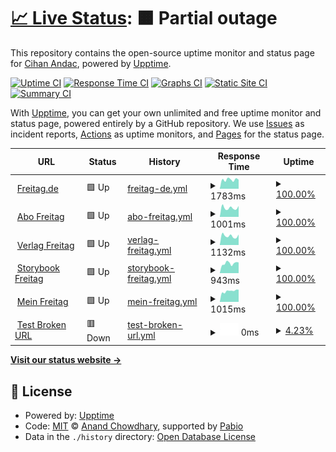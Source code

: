 # [📈 Live Status](https://cihanandac.github.io/freitagde-upptime): <!--live status--> **🟧 Partial outage**

This repository contains the open-source uptime monitor and status page for [Cihan Andac](https://cihanandac.github.io/freitagde-upptime), powered by [Upptime](https://github.com/upptime/upptime).

[![Uptime CI](https://github.com/cihanandac/freitagde-upptime/workflows/Uptime%20CI/badge.svg)](https://github.com/cihanandac/freitagde-upptime/actions?query=workflow%3A%22Uptime+CI%22)
[![Response Time CI](https://github.com/cihanandac/freitagde-upptime/workflows/Response%20Time%20CI/badge.svg)](https://github.com/cihanandac/freitagde-upptime/actions?query=workflow%3A%22Response+Time+CI%22)
[![Graphs CI](https://github.com/cihanandac/freitagde-upptime/workflows/Graphs%20CI/badge.svg)](https://github.com/cihanandac/freitagde-upptime/actions?query=workflow%3A%22Graphs+CI%22)
[![Static Site CI](https://github.com/cihanandac/freitagde-upptime/workflows/Static%20Site%20CI/badge.svg)](https://github.com/cihanandac/freitagde-upptime/actions?query=workflow%3A%22Static+Site+CI%22)
[![Summary CI](https://github.com/cihanandac/freitagde-upptime/workflows/Summary%20CI/badge.svg)](https://github.com/cihanandac/freitagde-upptime/actions?query=workflow%3A%22Summary+CI%22)

With [Upptime](https://upptime.js.org), you can get your own unlimited and free uptime monitor and status page, powered entirely by a GitHub repository. We use [Issues](https://github.com/cihanandac/freitagde-upptime/issues) as incident reports, [Actions](https://github.com/cihanandac/freitagde-upptime/actions) as uptime monitors, and [Pages](https://cihanandac.github.io/freitagde-upptime) for the status page.

<!--start: status pages-->
<!-- This summary is generated by Upptime (https://github.com/upptime/upptime) -->
<!-- Do not edit this manually, your changes will be overwritten -->
<!-- prettier-ignore -->
| URL | Status | History | Response Time | Uptime |
| --- | ------ | ------- | ------------- | ------ |
| <img alt="" src="https://icons.duckduckgo.com/ip3/www.freitag.de.ico" height="13"> [Freitag.de](https://www.freitag.de) | 🟩 Up | [freitag-de.yml](https://github.com/derFreitag/freitagde-upptime/commits/HEAD/history/freitag-de.yml) | <details><summary><img alt="Response time graph" src="./graphs/freitag-de/response-time-week.png" height="20"> 1783ms</summary><br><a href="https://derfreitag.github.io/freitagde-upptime/history/freitag-de"><img alt="Response time 1679" src="https://img.shields.io/endpoint?url=https%3A%2F%2Fraw.githubusercontent.com%2FderFreitag%2Ffreitagde-upptime%2FHEAD%2Fapi%2Ffreitag-de%2Fresponse-time.json"></a><br><a href="https://derfreitag.github.io/freitagde-upptime/history/freitag-de"><img alt="24-hour response time 1740" src="https://img.shields.io/endpoint?url=https%3A%2F%2Fraw.githubusercontent.com%2FderFreitag%2Ffreitagde-upptime%2FHEAD%2Fapi%2Ffreitag-de%2Fresponse-time-day.json"></a><br><a href="https://derfreitag.github.io/freitagde-upptime/history/freitag-de"><img alt="7-day response time 1783" src="https://img.shields.io/endpoint?url=https%3A%2F%2Fraw.githubusercontent.com%2FderFreitag%2Ffreitagde-upptime%2FHEAD%2Fapi%2Ffreitag-de%2Fresponse-time-week.json"></a><br><a href="https://derfreitag.github.io/freitagde-upptime/history/freitag-de"><img alt="30-day response time 1679" src="https://img.shields.io/endpoint?url=https%3A%2F%2Fraw.githubusercontent.com%2FderFreitag%2Ffreitagde-upptime%2FHEAD%2Fapi%2Ffreitag-de%2Fresponse-time-month.json"></a><br><a href="https://derfreitag.github.io/freitagde-upptime/history/freitag-de"><img alt="1-year response time 1679" src="https://img.shields.io/endpoint?url=https%3A%2F%2Fraw.githubusercontent.com%2FderFreitag%2Ffreitagde-upptime%2FHEAD%2Fapi%2Ffreitag-de%2Fresponse-time-year.json"></a></details> | <details><summary><a href="https://derfreitag.github.io/freitagde-upptime/history/freitag-de">100.00%</a></summary><a href="https://derfreitag.github.io/freitagde-upptime/history/freitag-de"><img alt="All-time uptime 100.00%" src="https://img.shields.io/endpoint?url=https%3A%2F%2Fraw.githubusercontent.com%2FderFreitag%2Ffreitagde-upptime%2FHEAD%2Fapi%2Ffreitag-de%2Fuptime.json"></a><br><a href="https://derfreitag.github.io/freitagde-upptime/history/freitag-de"><img alt="24-hour uptime 100.00%" src="https://img.shields.io/endpoint?url=https%3A%2F%2Fraw.githubusercontent.com%2FderFreitag%2Ffreitagde-upptime%2FHEAD%2Fapi%2Ffreitag-de%2Fuptime-day.json"></a><br><a href="https://derfreitag.github.io/freitagde-upptime/history/freitag-de"><img alt="7-day uptime 100.00%" src="https://img.shields.io/endpoint?url=https%3A%2F%2Fraw.githubusercontent.com%2FderFreitag%2Ffreitagde-upptime%2FHEAD%2Fapi%2Ffreitag-de%2Fuptime-week.json"></a><br><a href="https://derfreitag.github.io/freitagde-upptime/history/freitag-de"><img alt="30-day uptime 100.00%" src="https://img.shields.io/endpoint?url=https%3A%2F%2Fraw.githubusercontent.com%2FderFreitag%2Ffreitagde-upptime%2FHEAD%2Fapi%2Ffreitag-de%2Fuptime-month.json"></a><br><a href="https://derfreitag.github.io/freitagde-upptime/history/freitag-de"><img alt="1-year uptime 100.00%" src="https://img.shields.io/endpoint?url=https%3A%2F%2Fraw.githubusercontent.com%2FderFreitag%2Ffreitagde-upptime%2FHEAD%2Fapi%2Ffreitag-de%2Fuptime-year.json"></a></details>
| <img alt="" src="https://icons.duckduckgo.com/ip3/abo.freitag.de.ico" height="13"> [Abo Freitag](https://abo.freitag.de/) | 🟩 Up | [abo-freitag.yml](https://github.com/derFreitag/freitagde-upptime/commits/HEAD/history/abo-freitag.yml) | <details><summary><img alt="Response time graph" src="./graphs/abo-freitag/response-time-week.png" height="20"> 1001ms</summary><br><a href="https://derfreitag.github.io/freitagde-upptime/history/abo-freitag"><img alt="Response time 1002" src="https://img.shields.io/endpoint?url=https%3A%2F%2Fraw.githubusercontent.com%2FderFreitag%2Ffreitagde-upptime%2FHEAD%2Fapi%2Fabo-freitag%2Fresponse-time.json"></a><br><a href="https://derfreitag.github.io/freitagde-upptime/history/abo-freitag"><img alt="24-hour response time 1102" src="https://img.shields.io/endpoint?url=https%3A%2F%2Fraw.githubusercontent.com%2FderFreitag%2Ffreitagde-upptime%2FHEAD%2Fapi%2Fabo-freitag%2Fresponse-time-day.json"></a><br><a href="https://derfreitag.github.io/freitagde-upptime/history/abo-freitag"><img alt="7-day response time 1001" src="https://img.shields.io/endpoint?url=https%3A%2F%2Fraw.githubusercontent.com%2FderFreitag%2Ffreitagde-upptime%2FHEAD%2Fapi%2Fabo-freitag%2Fresponse-time-week.json"></a><br><a href="https://derfreitag.github.io/freitagde-upptime/history/abo-freitag"><img alt="30-day response time 1002" src="https://img.shields.io/endpoint?url=https%3A%2F%2Fraw.githubusercontent.com%2FderFreitag%2Ffreitagde-upptime%2FHEAD%2Fapi%2Fabo-freitag%2Fresponse-time-month.json"></a><br><a href="https://derfreitag.github.io/freitagde-upptime/history/abo-freitag"><img alt="1-year response time 1002" src="https://img.shields.io/endpoint?url=https%3A%2F%2Fraw.githubusercontent.com%2FderFreitag%2Ffreitagde-upptime%2FHEAD%2Fapi%2Fabo-freitag%2Fresponse-time-year.json"></a></details> | <details><summary><a href="https://derfreitag.github.io/freitagde-upptime/history/abo-freitag">100.00%</a></summary><a href="https://derfreitag.github.io/freitagde-upptime/history/abo-freitag"><img alt="All-time uptime 100.00%" src="https://img.shields.io/endpoint?url=https%3A%2F%2Fraw.githubusercontent.com%2FderFreitag%2Ffreitagde-upptime%2FHEAD%2Fapi%2Fabo-freitag%2Fuptime.json"></a><br><a href="https://derfreitag.github.io/freitagde-upptime/history/abo-freitag"><img alt="24-hour uptime 100.00%" src="https://img.shields.io/endpoint?url=https%3A%2F%2Fraw.githubusercontent.com%2FderFreitag%2Ffreitagde-upptime%2FHEAD%2Fapi%2Fabo-freitag%2Fuptime-day.json"></a><br><a href="https://derfreitag.github.io/freitagde-upptime/history/abo-freitag"><img alt="7-day uptime 100.00%" src="https://img.shields.io/endpoint?url=https%3A%2F%2Fraw.githubusercontent.com%2FderFreitag%2Ffreitagde-upptime%2FHEAD%2Fapi%2Fabo-freitag%2Fuptime-week.json"></a><br><a href="https://derfreitag.github.io/freitagde-upptime/history/abo-freitag"><img alt="30-day uptime 100.00%" src="https://img.shields.io/endpoint?url=https%3A%2F%2Fraw.githubusercontent.com%2FderFreitag%2Ffreitagde-upptime%2FHEAD%2Fapi%2Fabo-freitag%2Fuptime-month.json"></a><br><a href="https://derfreitag.github.io/freitagde-upptime/history/abo-freitag"><img alt="1-year uptime 100.00%" src="https://img.shields.io/endpoint?url=https%3A%2F%2Fraw.githubusercontent.com%2FderFreitag%2Ffreitagde-upptime%2FHEAD%2Fapi%2Fabo-freitag%2Fuptime-year.json"></a></details>
| <img alt="" src="https://icons.duckduckgo.com/ip3/verlag.freitag.de.ico" height="13"> [Verlag Freitag](https://verlag.freitag.de/) | 🟩 Up | [verlag-freitag.yml](https://github.com/derFreitag/freitagde-upptime/commits/HEAD/history/verlag-freitag.yml) | <details><summary><img alt="Response time graph" src="./graphs/verlag-freitag/response-time-week.png" height="20"> 1132ms</summary><br><a href="https://derfreitag.github.io/freitagde-upptime/history/verlag-freitag"><img alt="Response time 1103" src="https://img.shields.io/endpoint?url=https%3A%2F%2Fraw.githubusercontent.com%2FderFreitag%2Ffreitagde-upptime%2FHEAD%2Fapi%2Fverlag-freitag%2Fresponse-time.json"></a><br><a href="https://derfreitag.github.io/freitagde-upptime/history/verlag-freitag"><img alt="24-hour response time 1189" src="https://img.shields.io/endpoint?url=https%3A%2F%2Fraw.githubusercontent.com%2FderFreitag%2Ffreitagde-upptime%2FHEAD%2Fapi%2Fverlag-freitag%2Fresponse-time-day.json"></a><br><a href="https://derfreitag.github.io/freitagde-upptime/history/verlag-freitag"><img alt="7-day response time 1132" src="https://img.shields.io/endpoint?url=https%3A%2F%2Fraw.githubusercontent.com%2FderFreitag%2Ffreitagde-upptime%2FHEAD%2Fapi%2Fverlag-freitag%2Fresponse-time-week.json"></a><br><a href="https://derfreitag.github.io/freitagde-upptime/history/verlag-freitag"><img alt="30-day response time 1103" src="https://img.shields.io/endpoint?url=https%3A%2F%2Fraw.githubusercontent.com%2FderFreitag%2Ffreitagde-upptime%2FHEAD%2Fapi%2Fverlag-freitag%2Fresponse-time-month.json"></a><br><a href="https://derfreitag.github.io/freitagde-upptime/history/verlag-freitag"><img alt="1-year response time 1103" src="https://img.shields.io/endpoint?url=https%3A%2F%2Fraw.githubusercontent.com%2FderFreitag%2Ffreitagde-upptime%2FHEAD%2Fapi%2Fverlag-freitag%2Fresponse-time-year.json"></a></details> | <details><summary><a href="https://derfreitag.github.io/freitagde-upptime/history/verlag-freitag">100.00%</a></summary><a href="https://derfreitag.github.io/freitagde-upptime/history/verlag-freitag"><img alt="All-time uptime 100.00%" src="https://img.shields.io/endpoint?url=https%3A%2F%2Fraw.githubusercontent.com%2FderFreitag%2Ffreitagde-upptime%2FHEAD%2Fapi%2Fverlag-freitag%2Fuptime.json"></a><br><a href="https://derfreitag.github.io/freitagde-upptime/history/verlag-freitag"><img alt="24-hour uptime 100.00%" src="https://img.shields.io/endpoint?url=https%3A%2F%2Fraw.githubusercontent.com%2FderFreitag%2Ffreitagde-upptime%2FHEAD%2Fapi%2Fverlag-freitag%2Fuptime-day.json"></a><br><a href="https://derfreitag.github.io/freitagde-upptime/history/verlag-freitag"><img alt="7-day uptime 100.00%" src="https://img.shields.io/endpoint?url=https%3A%2F%2Fraw.githubusercontent.com%2FderFreitag%2Ffreitagde-upptime%2FHEAD%2Fapi%2Fverlag-freitag%2Fuptime-week.json"></a><br><a href="https://derfreitag.github.io/freitagde-upptime/history/verlag-freitag"><img alt="30-day uptime 100.00%" src="https://img.shields.io/endpoint?url=https%3A%2F%2Fraw.githubusercontent.com%2FderFreitag%2Ffreitagde-upptime%2FHEAD%2Fapi%2Fverlag-freitag%2Fuptime-month.json"></a><br><a href="https://derfreitag.github.io/freitagde-upptime/history/verlag-freitag"><img alt="1-year uptime 100.00%" src="https://img.shields.io/endpoint?url=https%3A%2F%2Fraw.githubusercontent.com%2FderFreitag%2Ffreitagde-upptime%2FHEAD%2Fapi%2Fverlag-freitag%2Fuptime-year.json"></a></details>
| <img alt="" src="https://icons.duckduckgo.com/ip3/storybook.freitag-verlag.de.ico" height="13"> [Storybook Freitag](https://storybook.freitag-verlag.de/) | 🟩 Up | [storybook-freitag.yml](https://github.com/derFreitag/freitagde-upptime/commits/HEAD/history/storybook-freitag.yml) | <details><summary><img alt="Response time graph" src="./graphs/storybook-freitag/response-time-week.png" height="20"> 943ms</summary><br><a href="https://derfreitag.github.io/freitagde-upptime/history/storybook-freitag"><img alt="Response time 943" src="https://img.shields.io/endpoint?url=https%3A%2F%2Fraw.githubusercontent.com%2FderFreitag%2Ffreitagde-upptime%2FHEAD%2Fapi%2Fstorybook-freitag%2Fresponse-time.json"></a><br><a href="https://derfreitag.github.io/freitagde-upptime/history/storybook-freitag"><img alt="24-hour response time 943" src="https://img.shields.io/endpoint?url=https%3A%2F%2Fraw.githubusercontent.com%2FderFreitag%2Ffreitagde-upptime%2FHEAD%2Fapi%2Fstorybook-freitag%2Fresponse-time-day.json"></a><br><a href="https://derfreitag.github.io/freitagde-upptime/history/storybook-freitag"><img alt="7-day response time 943" src="https://img.shields.io/endpoint?url=https%3A%2F%2Fraw.githubusercontent.com%2FderFreitag%2Ffreitagde-upptime%2FHEAD%2Fapi%2Fstorybook-freitag%2Fresponse-time-week.json"></a><br><a href="https://derfreitag.github.io/freitagde-upptime/history/storybook-freitag"><img alt="30-day response time 943" src="https://img.shields.io/endpoint?url=https%3A%2F%2Fraw.githubusercontent.com%2FderFreitag%2Ffreitagde-upptime%2FHEAD%2Fapi%2Fstorybook-freitag%2Fresponse-time-month.json"></a><br><a href="https://derfreitag.github.io/freitagde-upptime/history/storybook-freitag"><img alt="1-year response time 943" src="https://img.shields.io/endpoint?url=https%3A%2F%2Fraw.githubusercontent.com%2FderFreitag%2Ffreitagde-upptime%2FHEAD%2Fapi%2Fstorybook-freitag%2Fresponse-time-year.json"></a></details> | <details><summary><a href="https://derfreitag.github.io/freitagde-upptime/history/storybook-freitag">100.00%</a></summary><a href="https://derfreitag.github.io/freitagde-upptime/history/storybook-freitag"><img alt="All-time uptime 100.00%" src="https://img.shields.io/endpoint?url=https%3A%2F%2Fraw.githubusercontent.com%2FderFreitag%2Ffreitagde-upptime%2FHEAD%2Fapi%2Fstorybook-freitag%2Fuptime.json"></a><br><a href="https://derfreitag.github.io/freitagde-upptime/history/storybook-freitag"><img alt="24-hour uptime 100.00%" src="https://img.shields.io/endpoint?url=https%3A%2F%2Fraw.githubusercontent.com%2FderFreitag%2Ffreitagde-upptime%2FHEAD%2Fapi%2Fstorybook-freitag%2Fuptime-day.json"></a><br><a href="https://derfreitag.github.io/freitagde-upptime/history/storybook-freitag"><img alt="7-day uptime 100.00%" src="https://img.shields.io/endpoint?url=https%3A%2F%2Fraw.githubusercontent.com%2FderFreitag%2Ffreitagde-upptime%2FHEAD%2Fapi%2Fstorybook-freitag%2Fuptime-week.json"></a><br><a href="https://derfreitag.github.io/freitagde-upptime/history/storybook-freitag"><img alt="30-day uptime 100.00%" src="https://img.shields.io/endpoint?url=https%3A%2F%2Fraw.githubusercontent.com%2FderFreitag%2Ffreitagde-upptime%2FHEAD%2Fapi%2Fstorybook-freitag%2Fuptime-month.json"></a><br><a href="https://derfreitag.github.io/freitagde-upptime/history/storybook-freitag"><img alt="1-year uptime 100.00%" src="https://img.shields.io/endpoint?url=https%3A%2F%2Fraw.githubusercontent.com%2FderFreitag%2Ffreitagde-upptime%2FHEAD%2Fapi%2Fstorybook-freitag%2Fuptime-year.json"></a></details>
| <img alt="" src="https://icons.duckduckgo.com/ip3/mein.freitag.de.ico" height="13"> [Mein Freitag](https://mein.freitag.de/) | 🟩 Up | [mein-freitag.yml](https://github.com/derFreitag/freitagde-upptime/commits/HEAD/history/mein-freitag.yml) | <details><summary><img alt="Response time graph" src="./graphs/mein-freitag/response-time-week.png" height="20"> 1015ms</summary><br><a href="https://derfreitag.github.io/freitagde-upptime/history/mein-freitag"><img alt="Response time 1015" src="https://img.shields.io/endpoint?url=https%3A%2F%2Fraw.githubusercontent.com%2FderFreitag%2Ffreitagde-upptime%2FHEAD%2Fapi%2Fmein-freitag%2Fresponse-time.json"></a><br><a href="https://derfreitag.github.io/freitagde-upptime/history/mein-freitag"><img alt="24-hour response time 1015" src="https://img.shields.io/endpoint?url=https%3A%2F%2Fraw.githubusercontent.com%2FderFreitag%2Ffreitagde-upptime%2FHEAD%2Fapi%2Fmein-freitag%2Fresponse-time-day.json"></a><br><a href="https://derfreitag.github.io/freitagde-upptime/history/mein-freitag"><img alt="7-day response time 1015" src="https://img.shields.io/endpoint?url=https%3A%2F%2Fraw.githubusercontent.com%2FderFreitag%2Ffreitagde-upptime%2FHEAD%2Fapi%2Fmein-freitag%2Fresponse-time-week.json"></a><br><a href="https://derfreitag.github.io/freitagde-upptime/history/mein-freitag"><img alt="30-day response time 1015" src="https://img.shields.io/endpoint?url=https%3A%2F%2Fraw.githubusercontent.com%2FderFreitag%2Ffreitagde-upptime%2FHEAD%2Fapi%2Fmein-freitag%2Fresponse-time-month.json"></a><br><a href="https://derfreitag.github.io/freitagde-upptime/history/mein-freitag"><img alt="1-year response time 1015" src="https://img.shields.io/endpoint?url=https%3A%2F%2Fraw.githubusercontent.com%2FderFreitag%2Ffreitagde-upptime%2FHEAD%2Fapi%2Fmein-freitag%2Fresponse-time-year.json"></a></details> | <details><summary><a href="https://derfreitag.github.io/freitagde-upptime/history/mein-freitag">100.00%</a></summary><a href="https://derfreitag.github.io/freitagde-upptime/history/mein-freitag"><img alt="All-time uptime 100.00%" src="https://img.shields.io/endpoint?url=https%3A%2F%2Fraw.githubusercontent.com%2FderFreitag%2Ffreitagde-upptime%2FHEAD%2Fapi%2Fmein-freitag%2Fuptime.json"></a><br><a href="https://derfreitag.github.io/freitagde-upptime/history/mein-freitag"><img alt="24-hour uptime 100.00%" src="https://img.shields.io/endpoint?url=https%3A%2F%2Fraw.githubusercontent.com%2FderFreitag%2Ffreitagde-upptime%2FHEAD%2Fapi%2Fmein-freitag%2Fuptime-day.json"></a><br><a href="https://derfreitag.github.io/freitagde-upptime/history/mein-freitag"><img alt="7-day uptime 100.00%" src="https://img.shields.io/endpoint?url=https%3A%2F%2Fraw.githubusercontent.com%2FderFreitag%2Ffreitagde-upptime%2FHEAD%2Fapi%2Fmein-freitag%2Fuptime-week.json"></a><br><a href="https://derfreitag.github.io/freitagde-upptime/history/mein-freitag"><img alt="30-day uptime 100.00%" src="https://img.shields.io/endpoint?url=https%3A%2F%2Fraw.githubusercontent.com%2FderFreitag%2Ffreitagde-upptime%2FHEAD%2Fapi%2Fmein-freitag%2Fuptime-month.json"></a><br><a href="https://derfreitag.github.io/freitagde-upptime/history/mein-freitag"><img alt="1-year uptime 100.00%" src="https://img.shields.io/endpoint?url=https%3A%2F%2Fraw.githubusercontent.com%2FderFreitag%2Ffreitagde-upptime%2FHEAD%2Fapi%2Fmein-freitag%2Fuptime-year.json"></a></details>
| <img alt="" src="https://icons.duckduckgo.com/ip3/mein.freitap.de.ico" height="13"> [Test Broken URL](http://mein.freitap.de/) | 🟥 Down | [test-broken-url.yml](https://github.com/derFreitag/freitagde-upptime/commits/HEAD/history/test-broken-url.yml) | <details><summary><img alt="Response time graph" src="./graphs/test-broken-url/response-time-week.png" height="20"> 0ms</summary><br><a href="https://derfreitag.github.io/freitagde-upptime/history/test-broken-url"><img alt="Response time 0" src="https://img.shields.io/endpoint?url=https%3A%2F%2Fraw.githubusercontent.com%2FderFreitag%2Ffreitagde-upptime%2FHEAD%2Fapi%2Ftest-broken-url%2Fresponse-time.json"></a><br><a href="https://derfreitag.github.io/freitagde-upptime/history/test-broken-url"><img alt="24-hour response time 0" src="https://img.shields.io/endpoint?url=https%3A%2F%2Fraw.githubusercontent.com%2FderFreitag%2Ffreitagde-upptime%2FHEAD%2Fapi%2Ftest-broken-url%2Fresponse-time-day.json"></a><br><a href="https://derfreitag.github.io/freitagde-upptime/history/test-broken-url"><img alt="7-day response time 0" src="https://img.shields.io/endpoint?url=https%3A%2F%2Fraw.githubusercontent.com%2FderFreitag%2Ffreitagde-upptime%2FHEAD%2Fapi%2Ftest-broken-url%2Fresponse-time-week.json"></a><br><a href="https://derfreitag.github.io/freitagde-upptime/history/test-broken-url"><img alt="30-day response time 0" src="https://img.shields.io/endpoint?url=https%3A%2F%2Fraw.githubusercontent.com%2FderFreitag%2Ffreitagde-upptime%2FHEAD%2Fapi%2Ftest-broken-url%2Fresponse-time-month.json"></a><br><a href="https://derfreitag.github.io/freitagde-upptime/history/test-broken-url"><img alt="1-year response time 0" src="https://img.shields.io/endpoint?url=https%3A%2F%2Fraw.githubusercontent.com%2FderFreitag%2Ffreitagde-upptime%2FHEAD%2Fapi%2Ftest-broken-url%2Fresponse-time-year.json"></a></details> | <details><summary><a href="https://derfreitag.github.io/freitagde-upptime/history/test-broken-url">4.23%</a></summary><a href="https://derfreitag.github.io/freitagde-upptime/history/test-broken-url"><img alt="All-time uptime 4.23%" src="https://img.shields.io/endpoint?url=https%3A%2F%2Fraw.githubusercontent.com%2FderFreitag%2Ffreitagde-upptime%2FHEAD%2Fapi%2Ftest-broken-url%2Fuptime.json"></a><br><a href="https://derfreitag.github.io/freitagde-upptime/history/test-broken-url"><img alt="24-hour uptime 4.23%" src="https://img.shields.io/endpoint?url=https%3A%2F%2Fraw.githubusercontent.com%2FderFreitag%2Ffreitagde-upptime%2FHEAD%2Fapi%2Ftest-broken-url%2Fuptime-day.json"></a><br><a href="https://derfreitag.github.io/freitagde-upptime/history/test-broken-url"><img alt="7-day uptime 4.23%" src="https://img.shields.io/endpoint?url=https%3A%2F%2Fraw.githubusercontent.com%2FderFreitag%2Ffreitagde-upptime%2FHEAD%2Fapi%2Ftest-broken-url%2Fuptime-week.json"></a><br><a href="https://derfreitag.github.io/freitagde-upptime/history/test-broken-url"><img alt="30-day uptime 4.23%" src="https://img.shields.io/endpoint?url=https%3A%2F%2Fraw.githubusercontent.com%2FderFreitag%2Ffreitagde-upptime%2FHEAD%2Fapi%2Ftest-broken-url%2Fuptime-month.json"></a><br><a href="https://derfreitag.github.io/freitagde-upptime/history/test-broken-url"><img alt="1-year uptime 4.23%" src="https://img.shields.io/endpoint?url=https%3A%2F%2Fraw.githubusercontent.com%2FderFreitag%2Ffreitagde-upptime%2FHEAD%2Fapi%2Ftest-broken-url%2Fuptime-year.json"></a></details>

<!--end: status pages-->

[**Visit our status website →**](https://cihanandac.github.io/freitagde-upptime)

## 📄 License

- Powered by: [Upptime](https://github.com/upptime/upptime)
- Code: [MIT](./LICENSE) © [Anand Chowdhary](https://anandchowdhary.com), supported by [Pabio](https://pabio.com)
- Data in the `./history` directory: [Open Database License](https://opendatacommons.org/licenses/odbl/1-0/)
